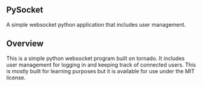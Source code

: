 PySocket
----------
A simple websocket python application that includes user management.

## Overview
This is a simple python websocket program built on tornado. It includes user management for logging in and keeping track of connected users. This is mostly built for learning purposes but it is available for use under the MIT license.